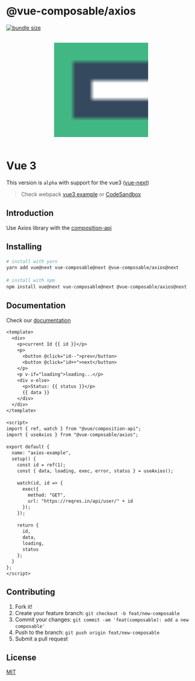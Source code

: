 # @vue-composable/axios

<!-- [![npm version](https://badge.fury.io/js/%40vue-composable%2Faxios.svg)](https://badge.fury.io/js/%40vue-composable%2Faxios) -->

[![bundle size](https://badgen.net/bundlephobia/minzip/@vue-composable/axios@next)](https://bundlephobia.com/result?p=@vue-composable/axios@next)

<p align="center">
  <br>
  <img width="250" src="./logo.svg" alt="logo of vue-composable">
  <br>
  <br>
</p>

# Vue 3

This version is `alpha` with support for the vue3 ([vue-next](https://github.com/vuejs/vue-next))

> Check webpack [vue3 example](https://github.com/pikax/vue-composable/tree/vue3/examples/vue-next-webpack-preview-master) or [CodeSandbox](https://codesandbox.io/s/vue-composable-next-6m5et)

## Introduction

Use Axios library with the [composition-api](https://github.com/vuejs/composition-api)

## Installing

```bash
# install with yarn
yarn add vue@next vue-composable@next @vue-composable/axios@next

# install with npm
npm install vue@next vue-composable@next @vue-composable/axios@next
```

## Documentation

Check our [documentation](https://pikax.me/vue-composable/composable/external/axios)

```vue
<template>
  <div>
    <p>current Id {{ id }}</p>
    <p>
      <button @click="id--">prev</button>
      <button @click="id++">next</button>
    </p>
    <p v-if="loading">loading...</p>
    <div v-else>
      <p>Status: {{ status }}</p>
      {{ data }}
    </div>
  </div>
</template>

<script>
import { ref, watch } from "@vue/composition-api";
import { useAxios } from "@vue-composable/axios";

export default {
  name: "axios-example",
  setup() {
    const id = ref(1);
    const { data, loading, exec, error, status } = useAxios();

    watch(id, id => {
      exec({
        method: "GET",
        url: "https://reqres.in/api/user/" + id
      });
    });

    return {
      id,
      data,
      loading,
      status
    };
  }
};
</script>
```

## Contributing

1. Fork it!
2. Create your feature branch: `git checkout -b feat/new-composable`
3. Commit your changes: `git commit -am 'feat(composable): add a new composable'`
4. Push to the branch: `git push origin feat/new-composable`
5. Submit a pull request

## License

[MIT](http://opensource.org/licenses/MIT)
